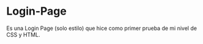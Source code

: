 # Login-Page
Es una Login Page (solo estilo) que hice como primer prueba de mi nivel de CSS y HTML.
